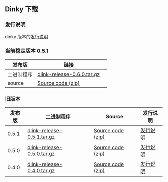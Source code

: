 ## Dinky 下载

### 发行说明

dinky 版本的[发行说明](/zh-CN/release_notes/dinky-0.6.0.md)

### 当前稳定版本 0.5.1

| 发布版     | 链接                                                                                                                   |      |
| ---------- |----------------------------------------------------------------------------------------------------------------------| ---- |
| 二进制程序 | [dlink-release-0.6.0.tar.gz](https://github.com/DataLinkDC/dlink/releases/download/0.6.0/dlink-release-0.6.0.tar.gz) |      |
| source     | [Source code (zip)](https://github.com/DataLinkDC/dlink/archive/refs/tags/0.6.0.zip)                                 |      |

### 旧版本

| 发布版   | 二进制程序                                                                                                                | Source                                                                               | 发行说明                                        |
|-------|----------------------------------------------------------------------------------------------------------------------|--------------------------------------------------------------------------------------|---------------------------------------------|
| 0.5.1 | [dlink-release-0.5.1.tar.gz](https://github.com/DataLinkDC/dlink/releases/download/0.5.1/dlink-release-0.5.1.tar.gz) | [Source code (zip)](https://github.com/DataLinkDC/dlink/archive/refs/tags/0.5.1.zip) | [发行说明](/zh-CN/release_notes/dinky-0.5.1.md) |
| 0.5.0 | [dlink-release-0.5.0.tar.gz](https://github.com/DataLinkDC/dlink/releases/download/0.5.0/dlink-release-0.5.0.tar.gz) | [Source code (zip)](https://github.com/DataLinkDC/dlink/archive/refs/tags/0.5.0.zip) | [发行说明](/zh-CN/release_notes/dinky-0.5.0.md) |
| 0.4.0 | [dlink-release-0.4.0.tar.gz](https://github.com/DataLinkDC/dlink/releases/download/0.4.0/dlink-release-0.4.0.tar.gz) | [Source code (zip)](https://github.com/DataLinkDC/dlink/archive/refs/tags/0.4.0.zip) | [发行说明](/zh-CN/release_notes/dinky-0.4.0.md) |

